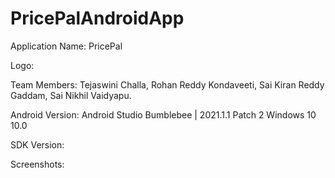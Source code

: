 # PricePalAndroidApp
Application Name: PricePal

Logo:

Team Members: 
Tejaswini Challa,
Rohan Reddy Kondaveeti,
Sai Kiran Reddy Gaddam,
Sai Nikhil Vaidyapu.

Android Version: Android Studio Bumblebee | 2021.1.1 Patch 2
Windows 10 10.0

SDK Version:

Screenshots:



